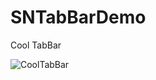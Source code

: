 # SNTabBarDemo
Cool TabBar

![CoolTabBar](https://user-images.githubusercontent.com/7598376/148808370-562605c4-7249-4bbf-848b-dae75d5f40cb.gif)
